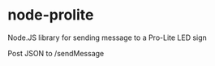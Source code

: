 node-prolite
============

Node.JS library for sending message to a Pro-Lite LED sign


Post JSON to /sendMessage